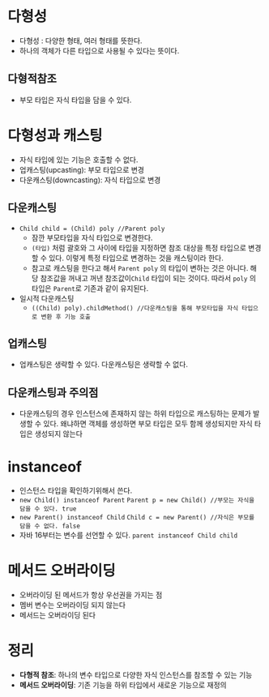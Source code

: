 # 다형성
- 다형성 : 다양한 형태, 여러 형태를 뜻한다.
- 하나의 객체가 다른 타입으로 사용될 수 있다는 뜻이다.

## 다형적참조
- 부모 타입은 자식 타입을 담을 수 있다.

# 다형성과 캐스팅
- 자식 타입에 있는 기능은 호출할 수 없다.
- 업캐스팅(upcasting): 부모 타입으로 변경
- 다운캐스팅(downcasting): 자식 타입으로 변경
  
## 다운캐스팅
- `Child child = (Child) poly //Parent poly`
  - 잠깐 부모타입을 자식 타입으로 변경한다.
  - `(타입)` 처럼 괄호와 그 사이에 타입을 지정하면 참조 대상을 특정 타입으로 변경할 수 있다. 이렇게 특정 타입으로 변경하는 것을 캐스팅이라 한다.
  - 참고로 캐스팅을 한다고 해서 `Parent poly` 의 타입이 변하는 것은 아니다. 해당 참조값을 꺼내고 꺼낸 참조값이`Child` 타입이 되는 것이다. 따라서 `poly` 의 타입은 `Parent`로 기존과 같이 유지된다.
- 일시적 다운캐스팅
  - `((Child) poly).childMethod() //다운캐스팅을 통해 부모타입을 자식 타입으로 변환 후 기능 호출`
## 업캐스팅
- 업캐스팅은 생략할 수 있다. 다운캐스팅은 생략할 수 없다.

## 다운캐스팅과 주의점
- 다운캐스팅의 경우 인스턴스에 존재하지 않는 하위 타입으로 캐스팅하는 문제가 발생할 수 있다. 왜냐하면 객체를 생성하면 부모 타입은 모두 함께 생성되지만 자식 타입은 생성되지 않는다
# instanceof 
- 인스턴스 타입을 확인하기위해서 쓴다.
- `new Child() instanceof Parent`
  `Parent p = new Child() //부모는 자식을 담을 수 있다. true`
- `new Parent() instanceof Child`
  `Child c = new Parent() //자식은 부모를 담을 수 없다. false`
- 자바 16부터는 변수를 선언할 수 있다. `parent instanceof Child child`

# 메서드 오버라이딩
- 오버라이딩 된 메서드가 항상 우선권을 가지는 점
- 멤버 변수는 오버라이딩 되지 않는다
- 메서드는 오버라이딩 된다

# **정리**
- **다형적 참조**: 하나의 변수 타입으로 다양한 자식 인스턴스를 참조할 수 있는 기능
- **메서드 오버라이딩**: 기존 기능을 하위 타입에서 새로운 기능으로 재정의
